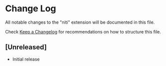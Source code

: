 # Change Log

All notable changes to the "niti" extension will be documented in this file.

Check [Keep a Changelog](http://keepachangelog.com/) for recommendations on how to structure this file.

## [Unreleased]

- Initial release